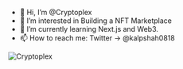 - 👋 Hi, I’m @Cryptoplex
- 👀 I’m interested in Building a NFT Marketplace
- 🌱 I’m currently learning Next.js and Web3.
- 📫 How to reach me: Twitter -> @kalpshah0818

<!---
Muzikly/Muzikly is a ✨ special ✨ repository because its `README.md` (this file) appears on your GitHub profile.
You can click the Preview link to take a look at your changes.
--->
![Cryptoplex](https://user-images.githubusercontent.com/96718753/158045443-7a7a03dd-6cbc-48d3-a491-ddc73a2ae9dc.png)
